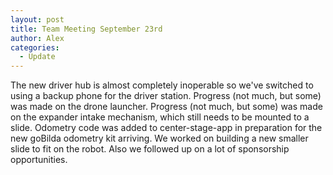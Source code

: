 ```yaml
---
layout: post
title: Team Meeting September 23rd
author: Alex
categories:
  - Update
---
```

The new driver hub is almost completely inoperable so we've switched to using a backup phone for the driver station. Progress (not much, but some) was made on the drone launcher. Progress (not much, but some) was made on the expander intake mechanism, which still needs to be mounted to a slide. Odometry code was added to center-stage-app in preparation for the new goBilda odometry kit arriving. We worked on building a new smaller slide to fit on the robot. Also we followed up on a lot of sponsorship opportunities.